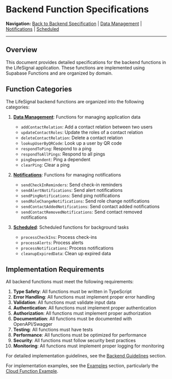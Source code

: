 # Backend Function Specifications

**Navigation:** [Back to Backend Specification](../README.md) | [Data Management](DataManagement.md) | [Notifications](Notifications.md) | [Scheduled](Scheduled.md)

---

## Overview

This document provides detailed specifications for the backend functions in the LifeSignal application. These functions are implemented using Supabase Functions and are organized by domain.

## Function Categories

The LifeSignal backend functions are organized into the following categories:

1. **[Data Management](DataManagement.md)**: Functions for managing application data
   - `addContactRelation`: Add a contact relation between two users
   - `updateContactRoles`: Update the roles of a contact relation
   - `deleteContactRelation`: Delete a contact relation
   - `lookupUserByQRCode`: Look up a user by QR code
   - `respondToPing`: Respond to a ping
   - `respondToAllPings`: Respond to all pings
   - `pingDependent`: Ping a dependent
   - `clearPing`: Clear a ping

2. **[Notifications](Notifications.md)**: Functions for managing notifications
   - `sendCheckInReminders`: Send check-in reminders
   - `sendAlertNotifications`: Send alert notifications
   - `sendPingNotifications`: Send ping notifications
   - `sendRoleChangeNotifications`: Send role change notifications
   - `sendContactAddedNotifications`: Send contact added notifications
   - `sendContactRemovedNotifications`: Send contact removed notifications

3. **[Scheduled](Scheduled.md)**: Scheduled functions for background tasks
   - `processCheckIns`: Process check-ins
   - `processAlerts`: Process alerts
   - `processNotifications`: Process notifications
   - `cleanupExpiredData`: Clean up expired data

## Implementation Requirements

All backend functions must meet the following requirements:

1. **Type Safety**: All functions must be written in TypeScript
2. **Error Handling**: All functions must implement proper error handling
3. **Validation**: All functions must validate input data
4. **Authentication**: All functions must implement proper authentication
5. **Authorization**: All functions must implement proper authorization
6. **Documentation**: All functions must be documented with OpenAPI/Swagger
7. **Testing**: All functions must have tests
8. **Performance**: All functions must be optimized for performance
9. **Security**: All functions must follow security best practices
10. **Monitoring**: All functions must implement proper logging for monitoring

For detailed implementation guidelines, see the [Backend Guidelines](../../Guidelines/README.md) section.

For implementation examples, see the [Examples](../Examples/README.md) section, particularly the [Cloud Function Example](../Examples/CloudFunctionExample.md).
